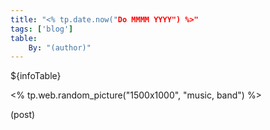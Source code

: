 ```yaml
---
title: "<% tp.date.now("Do MMMM YYYY") %>"
tags: ['blog']
table:
    By: "(author)"
---
```


${infoTable}

<% tp.web.random_picture("1500x1000", "music, band") %>

(post)